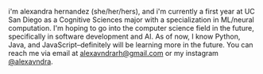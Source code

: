i'm alexandra hernandez (she/her/hers), and i'm currently a first year at UC San Diego as a Cognitive Sciences major with a specialization in ML/neural computation. 
I'm hoping to go into the computer science field in the future, specifically in software development and AI. As of now, I know Python, Java, and JavaScript–definitely
will be learning more in the future. You can reach me via email at alexavndrarh@gmail.com or my instagram [@alexavndra](https://instagram.com/alexavndra).

